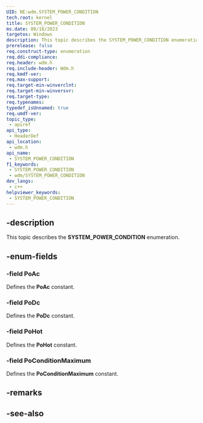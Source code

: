 ```yaml
---
UID: NE:wdm.SYSTEM_POWER_CONDITION
tech.root: kernel
title: SYSTEM_POWER_CONDITION
ms.date: 08/18/2023
targetos: Windows
description: This topic describes the SYSTEM_POWER_CONDITION enumeration.
prerelease: false
req.construct-type: enumeration
req.ddi-compliance: 
req.header: wdm.h
req.include-header: Wdm.h
req.kmdf-ver: 
req.max-support: 
req.target-min-winverclnt: 
req.target-min-winversvr: 
req.target-type: 
req.typenames: 
typedef_isUnnamed: true
req.umdf-ver: 
topic_type:
 - apiref
api_type:
 - HeaderDef
api_location:
 - wdm.h
api_name:
 - SYSTEM_POWER_CONDITION
f1_keywords:
 - SYSTEM_POWER_CONDITION
 - wdm/SYSTEM_POWER_CONDITION
dev_langs:
 - c++
helpviewer_keywords:
 - SYSTEM_POWER_CONDITION
---
```


## -description

This topic describes the **SYSTEM_POWER_CONDITION** enumeration.

## -enum-fields

### -field PoAc

Defines the **PoAc** constant.

### -field PoDc

Defines the **PoDc** constant.

### -field PoHot

Defines the **PoHot** constant.

### -field PoConditionMaximum

Defines the **PoConditionMaximum** constant.

## -remarks

## -see-also
